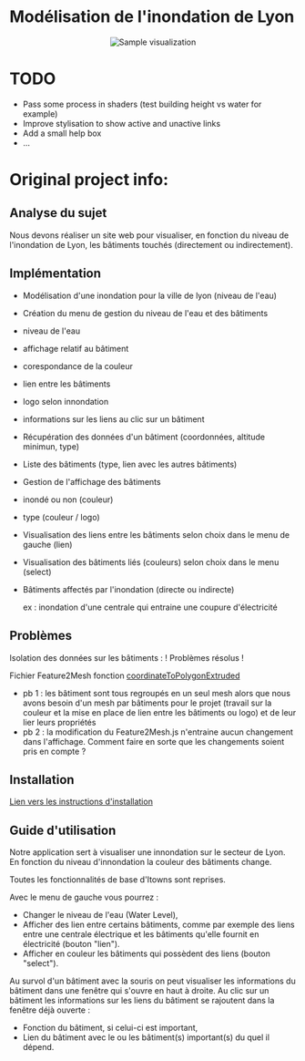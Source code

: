 <h1>Modélisation de l'inondation de Lyon</h1>

<p align="center">
<img src="https://i.imgflip.com/2d25fn.gif" alt="Sample visualization">
</p>

<h1>TODO</h1>

- Pass some process in shaders (test building height vs water for example)
- Improve stylisation to show active and unactive links 
- Add a small help box
- ...

<h1> Original project info: </h1>
<h2>Analyse du sujet</h2>

Nous devons réaliser un site web pour visualiser, en fonction du niveau de l'inondation de Lyon, les bâtiments touchés (directement ou indirectement).

<h2>Implémentation</h2>

- Modélisation d'une inondation pour la ville de lyon (niveau de l'eau)

- Création du menu de gestion du niveau de l'eau et des bâtiments
 - niveau de l'eau
 - affichage relatif au bâtiment
  - corespondance de la couleur
  - lien entre les bâtiments
  - logo selon innondation
  - informations sur les liens au clic sur un bâtiment

- Récupération des données d'un bâtiment (coordonnées, altitude minimun, type)

- Liste des bâtiments (type, lien avec les autres bâtiments)

- Gestion de l'affichage des bâtiments
 - inondé ou non (couleur)
 - type (couleur / logo)
 
- Visualisation des liens entre les bâtiments selon choix dans le menu de gauche (lien)

- Visualisation des bâtiments liés (couleurs) selon choix dans le menu (select)

- Bâtiments affectés par l'inondation (directe ou indirecte) 

    ex : inondation d'une centrale qui entraine une coupure d'électricité

<h2>Problèmes</h2>

Isolation des données sur les bâtiments : ! Problèmes résolus !

Fichier Feature2Mesh fonction [coordinateToPolygonExtruded](https://github.com/iTowns/itowns/blob/master/src/Renderer/ThreeExtended/Feature2Mesh.js#L241-L284)

- pb 1 : les bâtiment sont tous regroupés en un seul mesh alors que nous avons besoin d'un mesh par bâtiments pour le projet (travail sur la couleur et la mise en place de lien entre les bâtiments ou logo) et de leur lier leurs propriétés
- pb 2 : la modification du Feature2Mesh.js n'entraine aucun changement dans l'affichage. Comment faire en sorte que les changements soient pris en compte ?

<h2>Installation</h2>

[Lien vers les instructions d'installation](https://gitlab.com/LSchlegel/itowns_inondation/blob/master/BUILDING.md)

<h2>Guide d'utilisation</h2>

Notre application sert à visualiser une innondation sur le secteur de Lyon. En fonction du niveau d'innondation la couleur des bâtiments change.

Toutes les fonctionnalités de base d'Itowns sont reprises.

Avec le menu de gauche vous pourrez :
- Changer le niveau de l'eau (Water Level),
- Afficher des lien entre certains bâtiments, comme par exemple des liens entre une centrale électrique et les bâtiments qu'elle fournit en électricité (bouton "lien").
- Afficher en couleur les bâtiments qui possèdent des liens (bouton "select").

Au survol d'un bâtiment avec la souris on peut visualiser les informations du bâtiment dans une fenêtre qui s'ouvre en haut à droite. Au clic sur un bâtiment les informations sur les liens du bâtiment se rajoutent dans la fenêtre déjà ouverte :
- Fonction du bâtiment, si celui-ci est important,
- Lien du bâtiment avec le ou les bâtiment(s) important(s) du quel il dépend.
